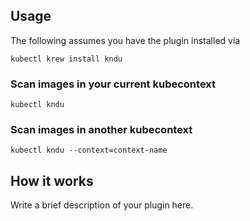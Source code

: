 
## Usage
The following assumes you have the plugin installed via

```shell
kubectl krew install kndu
```

### Scan images in your current kubecontext

```shell
kubectl kndu
```

### Scan images in another kubecontext

```shell
kubectl kndu --context=context-name
```

## How it works
Write a brief description of your plugin here.